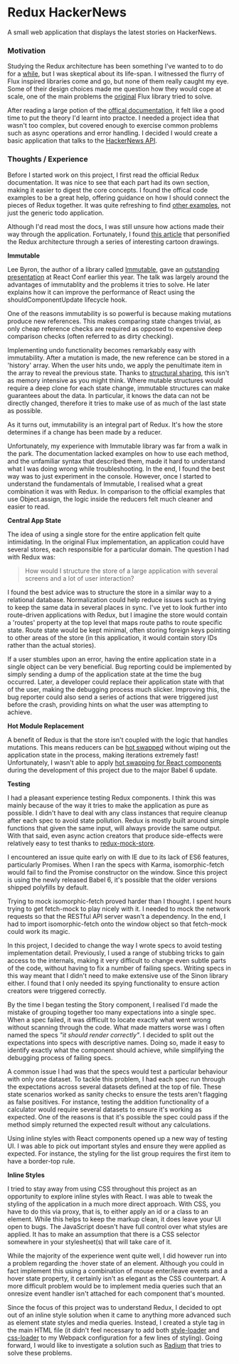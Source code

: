 # Redux HackerNews

A small web application that displays the latest stories on HackerNews.

### Motivation

Studying the Redux architecture has been something I've wanted to to do for a [while](https://www.youtube.com/watch?v=xsSnOQynTHs), but I was skeptical about its life-span. I witnessed the flurry of Flux inspired libraries come and go, but none of them really caught my eye. Some of their design choices made me question how they would cope at scale, one of the main problems the [original](https://github.com/facebook/flux) Flux library tried to solve.

After reading a large potion of the [offical documentation](http://rackt.org/redux), it felt like a good time to put the theory I'd learnt into practce. I needed a project idea that wasn't too complex, but covered enough to exercise common problems such as async operations and error handling. I decided I would create a basic application that talks to the [HackerNews API](https://github.com/HackerNews/API).

### Thoughts / Experience

Before I started work on this project, I first read the official Redux documentation. It was nice to see that each part had its own section, making it easier to digest the core concepts. I found the offical code examples to be a great help, offering guidance on how I should connect the pieces of Redux together. It was quite refreshing to find [other examples](http://rackt.org/redux/docs/introduction/Examples), not just the generic todo application.

Although I'd read most the docs, I was still unsure how actions made their way through the application. Fortunately, I found [this article](https://code-cartoons.com/a-cartoon-intro-to-redux-3afb775501a6) that personified the Redux architecture through a series of interesting cartoon drawings.

**Immutable**

Lee Byron, the author of a library called [Immutable](https://github.com/facebook/immutable-js), gave an [outstanding presentation](https://www.youtube.com/watch?v=I7IdS-PbEgI) at React Conf earlier this year. The talk was largely around the advantages of immutablity and the problems it tries to solve. He later explains how it can improve the performance of React using the shouldComponentUpdate lifecycle hook.

One of the reasons immutability is so powerful is because making mutations produce new references. This makes comparing state changes trivial, as only cheap reference checks are required as opposed to expensive deep comparison checks (often referred to as dirty checking).

Implementing undo functionality becomes remarkably easy with immutability. After a mutation is made, the new reference can be stored in a 'history' array. When the user hits undo, we apply the penultimate item in the array to reveal the previous state. Thanks to [structural sharing](https://en.wikipedia.org/wiki/Persistent_data_structure), this isn't as memory intensive as you might think. Where mutable structures would require a deep clone for each state change, immutable structures can make guarantees about the data. In particular, it knows the data can not be directly changed, therefore it tries to make use of as much of the last state as possible.

As it turns out, immutability is an integral part of Redux. It's how the store determines if a change has been made by a reducer.

Unfortunately, my experience with Immutable library was far from a walk in the park. The documentation lacked examples on how to use each method, and the unfamiliar syntax that described them, made it hard to understand what I was doing wrong while troubleshooting. In the end, I found the best way was to just experiment in the console. However, once I started to understand the fundamentals of Immutable, I realised what a great combination it was with Redux. In comparison to the official examples that use Object.assign, the logic inside the reducers felt much cleaner and easier to read.

**Central App State**

The idea of using a single store for the entire application felt quite intimidating. In the original Flux implementation, an application could have several stores, each responsible for a particular domain. The question I had with Redux was:

> How would I structure the store of a large application with several screens and a lot of user interaction?

I found the best advice was to structure the store in a similar way to a relational database. Normalization could help reduce issues such as trying to keep the same data in several places in sync. I've yet to look further into route-driven applications with Redux, but I imagine the store would contain a 'routes' property at the top level that maps route paths to route specific state. Route state would be kept minimal, often storing foreign keys pointing to other areas of the store (in this application, it would contain story IDs rather than the actual stories).

If a user stumbles upon an error, having the entire application state in a single object can be very beneficial. Bug reporting could be implemented by simply sending a dump of the application state at the time the bug occurred. Later, a developer could replace their application state with that of the user, making the debugging process much slicker. Improving this, the bug reporter could also send a series of actions that were triggered just before the crash, providing hints on what the user was attempting to achieve.

**Hot Module Replacement**

A benefit of Redux is that the store isn't coupled with the logic that handles mutations. This means reducers can be [hot swapped](https://webpack.github.io/docs/hot-module-replacement) without wiping out the application state in the process, making iterations extremely fast! Unfortunately, I wasn't able to apply [hot swapping for React components](https://github.com/gaearon/babel-plugin-react-transform) during the development of this project due to the major Babel 6 update.

**Testing**

I had a pleasant experience testing Redux components. I think this was mainly because of the way it tries to make the application as pure as possible. I didn't have to deal with any class instances that require cleanup after each spec to avoid state pollution. Redux is mostly built around simple functions that given the same input, will always provide the same output. With that said, even async action creators that produce side-effects were relatively easy to test thanks to [redux-mock-store](https://github.com/arnaudbenard/redux-mock-store).

I encountered an issue quite early on with IE due to its lack of ES6 features, particularly Promises. When I ran the specs with Karma, isomorphic-fetch would fail to find the Promise constructor on the window. Since this project is using the newly released Babel 6, it's possible that the older versions shipped polyfills by default.

Trying to mock isomorphic-fetch proved harder than I thought. I spent hours trying to get fetch-mock to play nicely with it. I needed to mock the network requests so that the RESTful API server wasn't a dependency. In the end, I had to import isomorphic-fetch onto the window object so that fetch-mock could work its magic.

In this project, I decided to change the way I wrote specs to avoid testing implementation detail. Previously, I used a range of stubbing tricks to gain access to the internals, making it very difficult to change even subtle parts of the code, without having to fix a number of failing specs. Writing specs in this way meant that I didn't need to make extensive use of the Sinon library either. I found that I only needed its spying functionality to ensure action creators were triggered correctly.

By the time I began testing the Story component, I realised I'd made the mistake of grouping together too many expectations into a single spec. When a spec failed, it was difficult to locate exactly what went wrong without scanning through the code. What made matters worse was I often named the specs *"it should render correctly"*. I decided to split out the expectations into specs with descriptive names. Doing so, made it easy to identify exactly what the component should achieve, while simplifying the debugging process of failing specs.

A common issue I had was that the specs would test a particular behaviour with only one dataset. To tackle this problem, I had each spec run through the expectations across several datasets defined at the top of file. These state scenarios worked as sanity checks to ensure the tests aren't flagging as false positives. For instance, testing the addition functionality of a calculator would require several datasets to ensure it's working as expected. One of the reasons is that it's possible the spec could pass if the method simply returned the expected result without any calculations.

Using inline styles with React components opened up a new way of testing UI. I was able to pick out important styles and ensure they were applied as expected. For instance, the styling for the list group requires the first item to have a border-top rule.

**Inline Styles**

I tried to stay away from using CSS throughout this project as an opportunity to explore inline styles with React. I was able to tweak the styling of the application in a much more direct approach. With CSS, you have to do this via proxy, that is, to either apply an id or a class to an element. While this helps to keep the markup clean, it does leave your UI open to bugs. The JavaScript doesn't have full control over what styles are applied. It has to make an assumption that there is a CSS selector somewhere in your stylesheet(s) that will take care of it.

While the majority of the experience went quite well, I did however run into a problem regarding the :hover state of an element. Although you could in fact implement this using a combination of mouse enter/leave events and a hover state property, it certainly isn't as elegant as the CSS counterpart. A more difficult problem would be to implement media queries such that an onresize event handler isn't attached for each component that's mounted.

Since the focus of this project was to understand Redux, I decided to opt out of an inline style solution when it came to anything more advanced such as element state styles and media queries. Instead, I created a style tag in the main HTML file (it didn't feel necessary to add both [style-loader](https://github.com/webpack/style-loader) and [css-loader](https://github.com/webpack/css-loader) to my Webpack configuration for a few lines of styling). Going forward, I would like to investigate a solution such as [Radium](https://github.com/FormidableLabs/radium) that tries to solve these problems.
